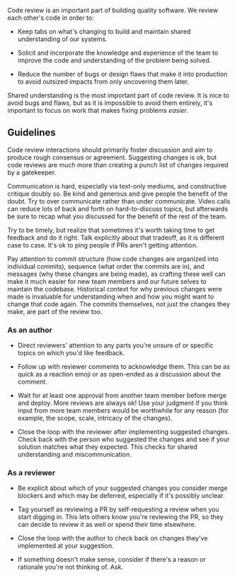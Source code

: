 Code review is an important part of building quality software.  We review each
other's code in order to:

* Keep tabs on what's changing to build and maintain shared understanding of
  our systems.

* Solicit and incorporate the knowledge and experience of the team to improve
  the code and understanding of the problem being solved.

* Reduce the number of bugs or design flaws that make it into production to
  avoid outsized impacts from only uncovering them later.

Shared understanding is the most important part of code review.  It is nice to
avoid bugs and flaws, but as it is impossible to avoid them entirely, it's
important to focus on work that makes fixing problems _easier_.


## Guidelines

Code review interactions should primarily foster discussion and aim to produce
rough consensus or agreement.  Suggesting changes is ok, but code reviews are
much more than creating a punch list of changes required by a gatekeeper.

Communication is hard, especially via text-only mediums, and constructive
critique doubly so.  Be kind and generous and give people the benefit of the
doubt.  Try to over communicate rather than under communicate.  Video calls can
reduce lots of back and forth on hard-to-discuss topics, but afterwards be sure
to recap what you discussed for the benefit of the rest of the team.

Try to be timely, but realize that sometimes it's worth taking time to get
feedback and do it right.  Talk explicitly about that tradeoff, as it is
different case to case.  It's ok to ping people if PRs aren't getting
attention.

Pay attention to commit structure (how code changes are organized into
individual commits), sequence (what order the commits are in), and messages
(why these changes are being made), as crafting these well can make it much
easier for new team members and our future selves to maintain the codebase.
Historical context for why previous changes were made is invaluable for
understanding when and how you might want to change that code again.  The
commits themselves, not just the changes they make, are part of the review too.

### As an author

* Direct reviewers' attention to any parts you're unsure of or specific topics
  on which you'd like feedback.

* Follow up with reviewer comments to acknowledge them.  This can be as quick
  as a reaction emoji or as open-ended as a discussion about the comment.

* Wait for at least one approval from another team member before merge and
  deploy.  More reviews are always ok!  Use your judgment if you think input
  from more team members would be worthwhile for any reason (for example, the
  scope, scale, intricacy of the changes).

* Close the loop with the reviewer after implementing suggested changes.  Check
  back with the person who suggested the changes and see if your solution
  matches what they expected.  This checks for shared understanding and
  miscommunication.

### As a reviewer

* Be explicit about which of your suggested changes you consider merge blockers
  and which may be deferred, especially if it's possibly unclear.

* Tag yourself as reviewing a PR by self-requesting a review when you start
  digging in.  This lets others know you're reviewing the PR, so they can
  decide to review it as well or spend their time elsewhere.

* Close the loop with the author to check back on changes they've implemented
  at your suggestion.

* If something doesn't make sense, consider if there's a reason or rationale
  you're not thinking of.  Ask.
